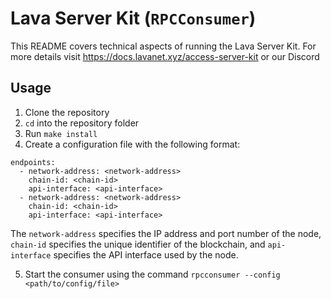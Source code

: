 # Lava Server Kit (`RPCConsumer`)

This README covers technical aspects of running the Lava Server Kit.
For more details visit https://docs.lavanet.xyz/access-server-kit or our Discord

## Usage
1. Clone the repository
2. `cd` into the repository folder
3. Run `make install`
4. Create a configuration file with the following format:

```
endpoints:
  - network-address: <network-address>
    chain-id: <chain-id>
    api-interface: <api-interface>
  - network-address: <network-address>
    chain-id: <chain-id>
    api-interface: <api-interface>
```
The `network-address` specifies the IP address and port number of the node, `chain-id` specifies the unique identifier of the blockchain, and `api-interface` specifies the API interface used by the node.

5. Start the consumer using the command `rpcconsumer --config <path/to/config/file>`
